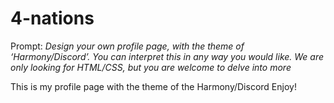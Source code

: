 # 4-nations
Prompt:
*Design your own profile page, with the theme of ‘Harmony/Discord’. You can interpret this in any way you would like. We are only looking for HTML/CSS, but you are welcome to delve into more*

This is my profile page with the theme of the Harmony/Discord Enjoy!

